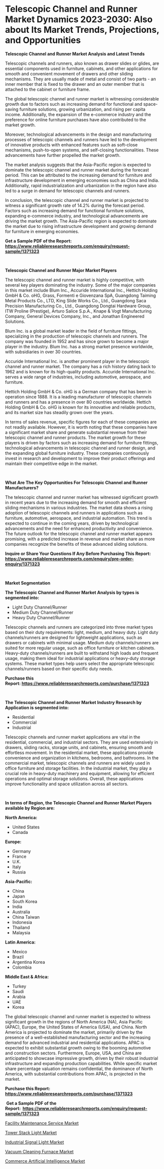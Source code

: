 <p><h1>Telescopic Channel and Runner Market Dynamics 2023-2030: Also about Its Market Trends, Projections, and Opportunities</h1></p><p><strong>Telescopic Channel and Runner Market Analysis and Latest Trends</strong></p>
<p><p>Telescopic channels and runners, also known as drawer slides or glides, are essential components used in furniture, cabinets, and other applications for smooth and convenient movement of drawers and other sliding mechanisms. They are usually made of metal and consist of two parts - an inner member that is fixed to the drawer and an outer member that is attached to the cabinet or furniture frame.</p><p>The global telescopic channel and runner market is witnessing considerable growth due to factors such as increasing demand for functional and space-saving furniture solutions, growing urbanization, and rising per capita income. Additionally, the expansion of the e-commerce industry and the preference for online furniture purchases have also contributed to the market growth.</p><p>Moreover, technological advancements in the design and manufacturing processes of telescopic channels and runners have led to the development of innovative products with enhanced features such as soft-close mechanisms, push-to-open systems, and self-closing functionalities. These advancements have further propelled the market growth.</p><p>The market analysis suggests that the Asia-Pacific region is expected to dominate the telescopic channel and runner market during the forecast period. This can be attributed to the increasing demand for furniture and infrastructure development in emerging economies such as China and India. Additionally, rapid industrialization and urbanization in the region have also led to a surge in demand for telescopic channels and runners.</p><p>In conclusion, the telescopic channel and runner market is projected to witness a significant growth rate of 14.2% during the forecast period. Factors such as increasing demand for functional furniture solutions, expanding e-commerce industry, and technological advancements are driving the market growth. The Asia-Pacific region is expected to dominate the market due to rising infrastructure development and growing demand for furniture in emerging economies.</p></p>
<p><strong>Get a Sample PDF of the Report:&nbsp; <a href="https://www.reliableresearchreports.com/enquiry/request-sample/1371323">https://www.reliableresearchreports.com/enquiry/request-sample/1371323</a></strong></p>
<p>&nbsp;</p>
<p><strong>Telescopic Channel and Runner Major Market Players</strong></p>
<p><p>The telescopic channel and runner market is highly competitive, with several key players dominating the industry. Some of the major companies in this market include Blum Inc., Accuride International Inc., Hettich Holding GmbH & Co. oHG, Grass, Formenti e Giovenzana SpA, Guangdong Taiming Metal Products Co., LTD, King Slide Works Co., Ltd., Guangdong Saca Precision Manufacturing Co., Ltd., Guangdong Dongtai Hardware Group, ITW Proline (Prestige), Arturo Salice S.p.A., Knape & Vogt Manufacturing Company, General Devices Company, Inc., and Jonathan Engineered Solutions.</p><p>Blum Inc. is a global market leader in the field of furniture fittings, specializing in the production of telescopic channels and runners. The company was founded in 1952 and has since grown to become a major player in the industry. Blum Inc. has a strong market presence worldwide, with subsidiaries in over 30 countries.</p><p>Accuride International Inc. is another prominent player in the telescopic channel and runner market. The company has a rich history dating back to 1962 and is known for its high-quality products. Accuride International Inc. serves a wide range of industries, including automotive, aerospace, and furniture.</p><p>Hettich Holding GmbH & Co. oHG is a German company that has been in operation since 1888. It is a leading manufacturer of telescopic channels and runners and has a presence in over 80 countries worldwide. Hettich Holding GmbH & Co. oHG is known for its innovative and reliable products, and its market size has steadily grown over the years.</p><p>In terms of sales revenue, specific figures for each of these companies are not readily available. However, it is worth noting that these companies have a significant market share and generate substantial revenue from their telescopic channel and runner products. The market growth for these players is driven by factors such as increasing demand for furniture fittings, technological advancements in telescopic channel and runner design, and the expanding global furniture industry. These companies continuously invest in research and development to improve their product offerings and maintain their competitive edge in the market.</p></p>
<p>&nbsp;</p>
<p><strong>What Are The Key Opportunities For Telescopic Channel and Runner Manufacturers?</strong></p>
<p><p>The telescopic channel and runner market has witnessed significant growth in recent years due to the increasing demand for smooth and efficient sliding mechanisms in various industries. The market data shows a rising adoption of telescopic channels and runners in applications such as furniture, automotive, aerospace, and industrial automation. This trend is expected to continue in the coming years, driven by technological advancements and the need for enhanced productivity and convenience. The future outlook for the telescopic channel and runner market appears promising, with a predicted increase in revenue and market share as more companies recognize the benefits of these advanced sliding solutions.</p></p>
<p><strong>Inquire or Share Your Questions If Any Before Purchasing This Report: <a href="https://www.reliableresearchreports.com/enquiry/pre-order-enquiry/1371323">https://www.reliableresearchreports.com/enquiry/pre-order-enquiry/1371323</a></strong></p>
<p>&nbsp;</p>
<p><strong>Market Segmentation</strong></p>
<p><strong>The Telescopic Channel and Runner Market Analysis by types is segmented into:</strong></p>
<p><ul><li>Light Duty Channel/Runner</li><li>Medium Duty Channel/Runner</li><li>Heavy Duty Channel/Runner</li></ul></p>
<p><p>Telescopic channels and runners are categorized into three market types based on their duty requirements: light, medium, and heavy duty. Light duty channels/runners are designed for lightweight applications, such as drawers or cabinets with minimal usage. Medium duty channels/runners are suited for more regular usage, such as office furniture or kitchen cabinets. Heavy-duty channels/runners are built to withstand high loads and frequent usage, making them ideal for industrial applications or heavy-duty storage systems. These market types help users select the appropriate telescopic channels/runners based on their specific duty needs.</p></p>
<p><strong>Purchase this Report:&nbsp;<a href="https://www.reliableresearchreports.com/purchase/1371323">https://www.reliableresearchreports.com/purchase/1371323</a></strong></p>
<p>&nbsp;</p>
<p><strong>The Telescopic Channel and Runner Market Industry Research by Application is segmented into:</strong></p>
<p><ul><li>Residential</li><li>Commercial</li><li>Industrial</li></ul></p>
<p><p>Telescopic channels and runner market applications are vital in the residential, commercial, and industrial sectors. They are used extensively in drawers, sliding racks, storage units, and cabinets, ensuring smooth and effortless movement. In the residential market, these applications provide convenience and organization in kitchens, bedrooms, and bathrooms. In the commercial market, telescopic channels and runners are widely used in office furniture and storage facilities. In the industrial market, they play a crucial role in heavy-duty machinery and equipment, allowing for efficient operations and optimal storage solutions. Overall, these applications improve functionality and space utilization across all sectors.</p></p>
<p>&nbsp;</p>
<p><strong>In terms of Region, the Telescopic Channel and Runner Market Players available by Region are:</strong></p>
<p>
    <p> <strong> North America: </strong>
        <ul>
            <li>United States</li>
            <li>Canada</li>
        </ul>
        </p> 
    <p> <strong> Europe: </strong>
        <ul>
            <li>Germany</li>
            <li>France</li>
            <li>U.K.</li>
            <li>Italy</li>
            <li>Russia</li>
        </ul>
        </p> 
    <p> <strong> Asia-Pacific: </strong>
        <ul>
            <li>China</li>
            <li>Japan</li>
            <li>South Korea</li>
            <li>India</li>
            <li>Australia</li>
            <li>China Taiwan</li>
            <li>Indonesia</li>
            <li>Thailand</li>
            <li>Malaysia</li>
        </ul>
        </p> 
    <p> <strong> Latin America: </strong>
        <ul>
            <li>Mexico</li>
            <li>Brazil</li>
            <li>Argentina Korea</li>
            <li>Colombia</li>
        </ul>
        </p> 
    <p> <strong> Middle East & Africa: </strong>
        <ul>
            <li>Turkey</li>
            <li>Saudi</li>
            <li>Arabia</li>
            <li>UAE</li>
            <li>Korea</li>
        </ul>
    </p>
    </p>
<p><p>The global telescopic channel and runner market is expected to witness significant growth in the regions of North America (NA), Asia Pacific (APAC), Europe, the United States of America (USA), and China. North America is projected to dominate the market, primarily driven by the presence of a well-established manufacturing sector and the increasing demand for advanced industrial and residential applications. APAC is expected to exhibit substantial growth owing to the booming automotive and construction sectors. Furthermore, Europe, USA, and China are anticipated to showcase impressive growth, driven by their robust industrial infrastructure and expanding production capabilities. While specific market share percentage valuation remains confidential, the dominance of North America, with substantial contributions from APAC, is projected in the market.</p></p>
<p><strong>Purchase this Report: <a href="https://www.reliableresearchreports.com/purchase/1371323">https://www.reliableresearchreports.com/purchase/1371323</a></strong></p>
<p>&nbsp;<strong>Get a Sample PDF of the Report:&nbsp;&nbsp;<a href="https://www.reliableresearchreports.com/enquiry/request-sample/1371323">https://www.reliableresearchreports.com/enquiry/request-sample/1371323</a></strong></p>
<p><strong></strong></p>
<p><p><a href="https://medium.com/@emmyrolfson8689/facility-maintenance-service-market-size-cagr-trends-2024-2030-4c3ecf3cdc07">Facility Maintenance Service Market</a></p><p><a href="https://www.linkedin.com/pulse/tower-stack-light-market-share-amp-new-trends-analysis-report-0e8qc/">Tower Stack Light Market</a></p><p><a href="https://www.linkedin.com/pulse/industrial-signal-light-market-research-report-provides-thorough-pvb0c/">Industrial Signal Light Market</a></p><p><a href="https://www.linkedin.com/pulse/vacuum-cleaning-furnace-market-research-report-provides-thorough-qlfwc/">Vacuum Cleaning Furnace Market</a></p><p><a href="https://medium.com/@ginawindler1965/commerce-artificial-intelligence-market-size-cagr-trends-2024-2030-6711a78eaf9a">Commerce Artificial Intelligence Market</a></p></p>